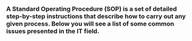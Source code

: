 ### A Standard Operating Procedure (SOP) is a set of detailed step-by-step instructions that describe how to carry out any given process. Below you will see a list of some common issues presented in the IT field.

